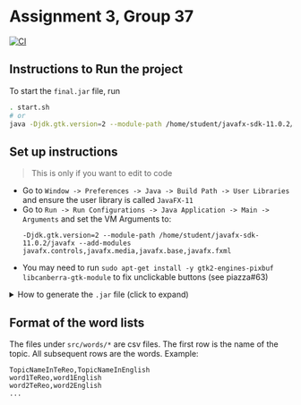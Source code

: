 # Assignment 3, Group 37

[![CI](https://github.com/SOFTENG206-2021/assignment-3-and-project-team-37/actions/workflows/ci.yml/badge.svg)](https://github.com/SOFTENG206-2021/assignment-3-and-projefct-team-37/actions/workflows/ci.yml)

## Instructions to Run the project

To start the `final.jar` file, run

```sh
. start.sh
# or
java -Djdk.gtk.version=2 --module-path /home/student/javafx-sdk-11.0.2/javafx --add-modules javafx.controls,javafx.media,javafx.base,javafx.fxml -jar final.jar

```

## Set up instructions

> This is only if you want to edit to code

- Go to `Window -> Preferences -> Java -> Build Path -> User Libraries` and ensure the user library is called `JavaFX-11`
- Go to `Run -> Run Configurations -> Java Application -> Main -> Arguments` and set the VM Arguments to:
  ```
  -Djdk.gtk.version=2 --module-path /home/student/javafx-sdk-11.0.2/javafx --add-modules javafx.controls,javafx.media,javafx.base,javafx.fxml
  ```
- You may need to run `sudo apt-get install -y gtk2-engines-pixbuf libcanberra-gtk-module` to fix unclickable buttons (see piazza#63)

<details>
<summary>How to generate the <code>.jar</code> file (click to expand)</summary>

in eclipse: file -> export -> java -> JAR file -> next -> [check box on left next to repo folder] -> [click browse for save path of JAR file] -> next -> next -> [click browse next to main class] -> finish

</details>

## Format of the word lists

The files under `src/words/*` are csv files. The first row is the name of the topic. All subsequent rows are the words. Example:

```csv
TopicNameInTeReo,TopicNameInEnglish
word1TeReo,word1English
word2TeReo,word2English
...
```
